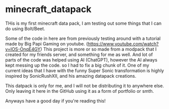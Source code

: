 # minecraft_datapack
THis is my first minecraft data pack, I am testing out some things that I can do using Bolt/Beet.

Some of the code in here are from previously testing around with a tutorial made by Big Papi Gaming on youtube. (https://www.youtube.com/watch?v=IOS-OnqE4GY)
This project is more or so made from a modpack that I created for my friends server, and something for me as well. And lot of parts of the code was helped using AI (ChatGPT), however the AI always kept messing up the code. so I had to fix a big chunk of it.
One of my current ideas that I have with the funny Super Sonic transformation is highly inspired by SonicRushXII, and his amazing datapack creations.

This datpack is only for me, and I will not be distributing it to anywhere else. Only leaving it here in the GitHub using it as a form of portfolio or smth.

Anyways have a good day if you're reading this!
